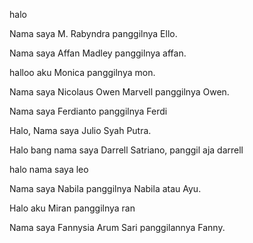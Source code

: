halo 

Nama saya M. Rabyndra panggilnya Ello.

Nama saya Affan Madley panggilnya affan.

halloo aku Monica panggilnya mon.

Nama saya Nicolaus Owen Marvell panggilnya Owen.

Nama saya Ferdianto panggilnya Ferdi

Halo, Nama saya Julio Syah Putra.

Halo bang nama saya Darrell Satriano, panggil aja darrell

halo nama saya leo

Nama saya Nabila panggilnya Nabila atau Ayu.

Halo aku Miran panggilnya ran

Nama saya Fannysia Arum Sari panggilannya Fanny.


